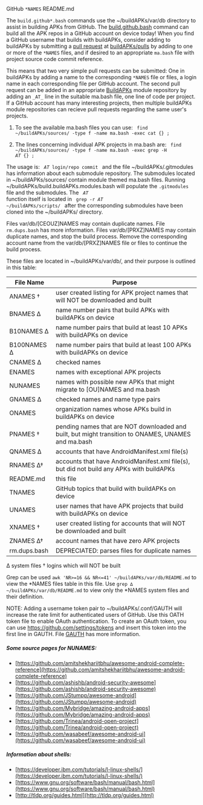 GitHub ` *NAMES ` README.md

The ` build.github*.bash ` commands use the ~/buildAPKs/var/db directory to assist in building APKs from GitHub.  The [build.github.bash](https://raw.githubusercontent.com/BuildAPKs/buildAPKs/master/scripts/bash/build/build.github.bash) command can build all the APK repos in a GitHub account on device today!  When you find a GitHub username that builds with buildAPKs, consider adding to buildAPKs by submitting a [pull request](https://help.github.com/en/github/collaborating-with-issues-and-pull-requests/creating-a-pull-request) at [buildAPKs/pulls](https://github.com/BuildAPKs/buildAPKs/pulls) by adding to one or more of the ` *NAMES ` files, and if desired to an appropriate ` ma.bash ` file with project source code commit reference. 

This means that two very simple pull requests can be submitted:  One in buildAPKs by adding a name to the corresponding ` *NAMES ` file or files, a login name in each corresponding file per GitHub account.  The second pull request can be added in an appropriate [BuildAPKs](https://github.com/BuildAPKs) module repository by adding an ` _AT_ ` line in the suitable ma.bash file, one line of code per project.  If a GitHub account has many interesting projects, then multiple buildAPKs module repositories can recieve pull requests regarding the same user's projects.    

1) To see the available ma.bash files you can use: 
<code> find ~/buildAPKs/sources/ -type f -name ma.bash -exec cat {} \; </code>

2) The lines concerning individual APK projects in ma.bash are: 
<code> find ~/buildAPKs/sources/ -type f -name ma.bash -exec grep -H _AT_ {} \; </code>

The usage is: <code> _AT_ login/repo commit </code> and the file ~/buildAPKs/.gitmodules has information about each submodule repository.  The submodules located in ~/buildAPKs/sources/ contain module themed ma.bash files.  Running ~/buildAPKs/build.buildAPKs.modules.bash will populate the ` .gitmodules ` file and the submodules.  The <code> _AT_ </code> function itself is located in <code> grep -r _AT_ ~/buildAPKs/scripts/ </code> after the corresponding submodules have been cloned into the ~/buildAPKs/ directory.

Files var/db/[CEOUZ]NAMES may contain duplicate names.  File ` rm.dups.bash ` has more information.  Files var/db/[PRXZ]NAMES may contain duplicate names, and stop the build process.  Remove the corresponding account name from the var/db/[PRXZ]NAMES file or files to continue the build process.

These files are located in ~/buildAPKs/var/db/, and their purpose is outlined in this table:

| File Name   | Purpose   |
| ----------- | --------- |
| ANAMES †    | user created listing for APK project names that will NOT be downloaded and built |
| BNAMES ∆    | name number pairs that build APKs with buildAPKs on device |
| B10NAMES ∆  | name number pairs that build at least 10 APKs with buildAPKs on device |
| B100NAMES ∆ | name number pairs that build at least 100 APKs with buildAPKs on device |
| CNAMES ∆    | checked names |
| ENAMES      | names with exceptional APK projects |
| NUNAMES     | names with possible new APKs that might migrate to [OU]NAMES and ma.bash |
| GNAMES ∆    | checked names and name type pairs |
| ONAMES      | organization names whose APKs build in buildAPKs on device |
| PNAMES †    | pending names that are NOT downloaded and built, but might transition to ONAMES, UNAMES and ma.bash |
| QNAMES ∆    | accounts that have AndroidManifest.xml file(s) |
| RNAMES ∆†   | accounts that have AndroidManifest.xml file(s), but did not build any APKs with buildAPKs |
| README.md   | this file |
| TNAMES      | GitHub topics that build with buildAPKs on device |
| UNAMES      | user names that have APK projects that build with buildAPKs on device |
| XNAMES †    | user created listing for accounts that will NOT be downloaded and built |
| ZNAMES ∆†   | account names that have zero APK projects |
| rm.dups.bash | DEPRECIATED: parses files for duplicate names |

∆ system files
† logins which will NOT be built

Grep can be used ` awk 'NR>=16 && NR<=41' ~/buildAPKs/var/db/README.md ` to view the \*NAMES files table in this file.  Use ` grep ∆ ~/buildAPKs/var/db/README.md ` to view only the \*NAMES system files and their definition.

NOTE:  Adding a username token pair to ~/buildAPKs/.conf/GAUTH will increase the rate limit for authenticated users of GitHub.  Use this OATH token file to enable OAuth authentication.  To create an OAuth token, you can use https://github.com/settings/tokens and insert this token into the first line in GAUTH.  File [GAUTH](https://raw.githubusercontent.com/BuildAPKs/buildAPKs/master/.conf/GAUTH) has more information.  

##### Some source pages for NUNAMES:
   * [https://github.com/amitshekhariitbhu/awesome-android-complete-reference](https://github.com/amitshekhariitbhu/awesome-android-complete-reference)
   * [https://github.com/ashishb/android-security-awesome](https://github.com/ashishb/android-security-awesome)
   * [https://github.com/JStumpp/awesome-android](https://github.com/JStumpp/awesome-android)
   * [https://github.com/Mybridge/amazing-android-apps](https://github.com/Mybridge/amazing-android-apps)
   * [https://github.com/Trinea/android-open-project](https://github.com/Trinea/android-open-project)
   * [https://github.com/wasabeef/awesome-android-ui](https://github.com/wasabeef/awesome-android-ui)

##### Information about shells:
   * [https://developer.ibm.com/tutorials/l-linux-shells/](https://developer.ibm.com/tutorials/l-linux-shells/)
   * [https://www.gnu.org/software/bash/manual/bash.html](https://www.gnu.org/software/bash/manual/bash.html)
   * [http://tldp.org/guides.html](http://tldp.org/guides.html)
<!-- README.md EOF -->
